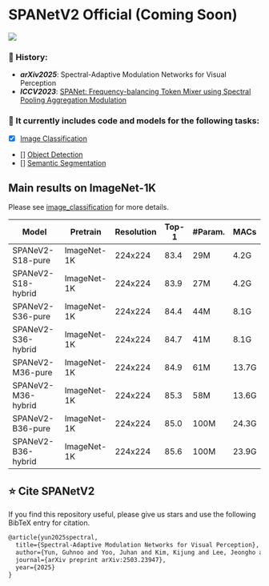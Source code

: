 # SPANetV2 Official (Coming Soon)

<p align="left">
<a href="https://arxiv.org/abs/2503.23947" alt="arXiv">
    <img src="https://img.shields.io/badge/arXiv-2503.23947-b31b1b.svg?style=flat" /></a>
</p>

### 📜 History:
- ***arXiv2025***: Spectral-Adaptive Modulation Networks for Visual Perception
- ***ICCV2023***: [SPANet: Frequency-balancing Token Mixer using Spectral Pooling Aggregation Modulation](https://doranlyong.github.io/projects/spanet/)

  

### 🤖 It currently includes code and models for the following tasks:
- [x] [Image Classification](./image_classification)
- [] [Object Detection](object_detection)
- [] [Semantic Segmentation](semantic_segmentation)

## Main results on ImageNet-1K
Please see [image_classification](image_classification) for more details.

| Model      | Pretrain    | Resolution | Top-1 | #Param. | MACs |
| ---------- | ----------- | ---------- | ----- | ------- | ----- |
| SPANeV2-S18-pure     | ImageNet-1K | 224x224 | 83.4 | 29M  | 4.2G |
| SPANeV2-S18-hybrid   | ImageNet-1K | 224x224 | 83.9 | 27M  | 4.2G |
| SPANeV2-S36-pure     | ImageNet-1K | 224x224 | 84.4 | 44M  | 8.1G |
| SPANeV2-S36-hybrid   | ImageNet-1K | 224x224 | 84.7 | 41M  | 8.1G |
| SPANeV2-M36-pure     | ImageNet-1K | 224x224 | 84.9 | 61M  | 13.7G |
| SPANeV2-M36-hybrid   | ImageNet-1K | 224x224 | 85.3 | 58M  | 13.6G |
| SPANeV2-B36-pure     | ImageNet-1K | 224x224 | 85.0 | 100M | 24.3G |
| SPANeV2-B36-hybrid   | ImageNet-1K | 224x224 | 85.6 | 100M | 23.9G |



## ⭐ Cite SPANetV2
If you find this repository useful, please give us stars and use the following BibTeX entry for citation.

```latex
@article{yun2025spectral,
  title={Spectral-Adaptive Modulation Networks for Visual Perception},
  author={Yun, Guhnoo and Yoo, Juhan and Kim, Kijung and Lee, Jeongho and Seo, Paul Hongsuck and Kim, Dong Hwan},
  journal={arXiv preprint arXiv:2503.23947},
  year={2025}
}
```
